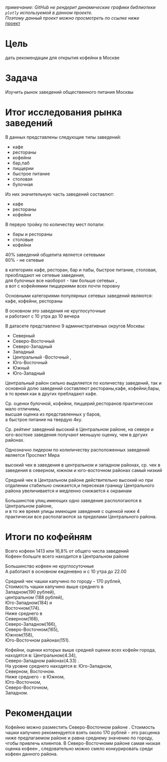 *примечание: GitHub не рендерит динамические графики библиотеки `plotly` используемой в данном проекте.   
Поэтому данный проект можно просмотреть по ссылке ниже*    
[проект](https://nbviewer.org/github/Jelezo/Practicum_projects/blob/663c04041ac38e1efdd4afecebf7b2a2bd8621cc/catering_establishments_moscow/catering_establishments_moscow.ipynb)

# Цель 
дать рекомендации для открытия кофейни в Москве 

# Задача
Изучить рынок заведений общественного питания Москвы

# Итог исследования рынка заведений
В данных представлены следующие типы заведений:  
 - кафе
 - рестораны  
 - кофейни   
 - бар,паб   
 - пиццерии    
 - быстрое питание   
 - столовая   
 - булочная

Из них значительную часть заведений составлют:   
 - кафе
 - рестораны
 - кофейни

В первую тройку по количеству мест попали:   
- бары и рестораны  
- столовые
- кофейни

40% заведений общепита является сетевыми   
60% - не сетевые   

в категориях кафе, ресторан, бар и пабы, быстрое питание, столовая, преобладают не сетевые заведения,   
 для булочных все наоборот - там больше сетевых ,    
 а вот с кофейнямии пиццериями всех почти поровну

 Основными категориями популярных сетевых заведений являются: кафе, кофейни, рестораны

В основном это заведения не круглосуточные   
и работают с 10 утра до 10 вечера

В датасете представлено 9 административных округов Москвы:
 - Северный       
 - Северо-Восточный  
 - Северо-Западный  
 - Западный 
 - Центральный 
  -Восточный ,
 - Юго-Восточный 
 - Южный 
 - Юго-Западный 

 Центральный район сильно выделяется по количеству заведений, так и основной долю заведений составляют рестораны,кафе, кофейни,бары,  
 в то время как в других пребладают кафе.

 Ср. оценки булочной, кофейни, пиццерий,ресторанов практичесски мало отличимы,   
высшая оценка из представленных у баров,   
а быстрое питание на твердую 4ку.

Ср. рейтинг заведений высокий в Центральном районе, на севере и юго-востоке заведения получают меньшую оценку, чем в дргуих районах.

Однозначно лидером по колиличеству расположенных заведений является Проспект Мира

высокий чек в заведения в центральном и западном районах, ср. чек в заведения в северном, южном и юго-восточном районах самый низкий

Средний чек в Центральном районе действительно высокий но при отдалении стабильно снижается,и пересекая границу Центрального района увеличивается и медленно снижается к окраинам 

Большинстов улиц имеющих одно заведение распологаются в Центральном районе,    
и в то же время улицы имеющие заведения с оценкой ниже 4 практически все располагаются за пределами Центрального района.

# Итоги по кофейням
Всего кофеен 1413 или 16,8% от общего числа заведений   
Кофеен большге всего находится в Центральном районе   


Большинство кофеен не круглосуточные    
А работают в основном ежденевно и с 10 утра до 22.00

Средний чек чашки капучино по городу - 170 рублей,  
Стоимость чашки капучино выше среднего в   
Западном(190 рублей),  
 центральном (188 рублей),    
 Юго-Западном(184) и    
 Восточном(174).   
Ниже среднего в    
Северном(166),     
Северо-Западном(166),    
Северо-Восточном(165),    
Южном(158),    
Юго-Восточном районах(151).

Кофейни,
 оценки которых выше средней оценки всех кофейн города,
находятся в: 
 Центральном(4.34),    
 Северо-Западном районах(4.33) .   
На уровне среднего находятся в: 
 Юго-Западном,    
 Северном, Восточном.   
Ниже среднего - 
в Южном,    
Юго-Восточном,    
Северо-Восточном,   
Западном. 

# Рекомендации
Кофейню можно разместить Северо-Восточном районе .
Стоимость чашки капучино рекомендуется взять около 170 рублей - это расценка ниже  предлагаемом районе и равна среднему значению по городу, чтобы привлечь клиентов. 
В Северо-Восточномм районе самая низкая оценка кофеен , следовательно можно смело конкурировать среди кофеен данного района.

